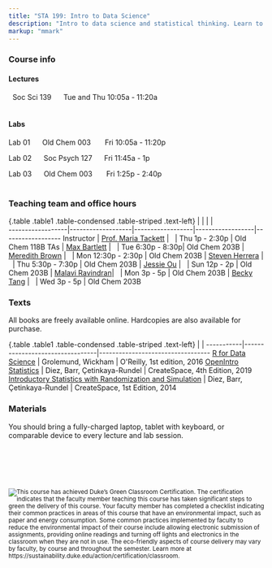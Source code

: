 ```yaml
---
title: "STA 199: Intro to Data Science"
description: "Intro to data science and statistical thinking. Learn to explore, visualize, and analyze data to understand natural phenomena, investigate patterns, model outcomes, and make predictions, and do so in a reproducible and shareable manner. Gain experience in data wrangling and munging, exploratory data analysis, predictive modeling, data visualization, and effectively communicating results. Work on problems and case studies inspired by and based on real-world questions and data. The course will focus on the R statistical computing language."
markup: "mmark"
---
```


### Course info

#### Lectures

<font color="#875687"><i class="fas fa-university"></i></font> &nbsp; Soc Sci 139 &nbsp;&nbsp; <font color="#875687"><i class="fas fa-calendar"></i></font> &nbsp; Tue and Thu 10:05a - 11:20a
<br>
<br>

#### Labs

Lab 01 &nbsp;&nbsp; <font color="#875687"><i class="fas fa-university"></i></font> &nbsp; Old Chem 003 &nbsp;&nbsp;&nbsp; <font color="#875687"><i class="fas fa-calendar"></i></font> &nbsp; Fri 10:05a - 11:20p

Lab 02  &nbsp;&nbsp; <font color="#875687"><i class="fas fa-university"></i></font> &nbsp; Soc Psych 127 &nbsp;&nbsp; <font color="#875687"><i class="fas fa-calendar"></i></font> &nbsp; Fri 11:45a - 1p

Lab 03 &nbsp;&nbsp; <font color="#875687"><i class="fas fa-university"></i></font> &nbsp; Old Chem 003 &nbsp;&nbsp;&nbsp; <font color="#875687"><i class="fas fa-calendar"></i></font> &nbsp; Fri 1:25p - 2:40p
<br>
<br>

### Teaching team and office hours 

{.table .table1 .table-condensed .table-striped .text-left}
<span></span>     | <span></span>     | <span></span>    | <span></span>    |  <span></span>      
------------------|-------------------|------------------|------------------|------------------ 
Instructor        | [Prof. Maria Tackett](http://stat.duke.edu/~mt324/) | <a href="mailto:maria.tackett@duke.edu" title="email"><i class="fa fa-envelope"></i></a> &nbsp; <a href="https://github.com/matackett" title="GitHub"><i class="fa fa-github"></i></a> | Thu 1p - 2:30p | Old Chem 118B
TAs               | [Max Bartlett](http://maxbartlett.com/) | <a href="mailto:maxwell.bartlett@duke.edu" title="email"><i class="fa fa-envelope"></i></a> &nbsp; <a href="https://github.com/MaxBartlett" title="GitHub"><i class="fa fa-github"></i></a> | Tue 6:30p - 8:30p| Old Chem 203B
                  | [Meredith Brown](https://www.linkedin.com/in/meredith-brown-807964172/) | <a href="mailto:meredith.brown@duke.edu" title="email"><i class="fa fa-envelope"></i></a> &nbsp; <a href="https://github.com/meredithb3" title="GitHub"><i class="fa fa-github"></i></a> | Mon 12:30p - 2:30p | Old Chem 203B
                  | [Steven Herrera](https://www.linkedin.com/in/rosvidstevenherrera/) | <a href="mailto:rosvid.herrera.tenorio@duke.edu" title="email"><i class="fa fa-envelope"></i></a> &nbsp; <a href="https://github.com/stevenherrera24" title="GitHub"><i class="fa fa-github"></i></a> | Thu 5:30p - 7:30p | Old Chem 203B
                  | [Jessie Ou](https://www.linkedin.com/in/jessie-yc-ou/) | <a href="mailto:yanchen.ou@duke.edu" title="email"><i class="fa fa-envelope"></i></a> &nbsp; <a href="https://github.com/jessieou" title="GitHub"><i class="fa fa-github"></i></a> | Sun 12p - 2p | Old Chem 203B
                  | [Malavi Ravindran](https://www.linkedin.com/in/malavi-ravindran-332035175)| <a href="mailto:malavi.ravindran@duke.edu" title="email"><i class="fa fa-envelope"></i></a> &nbsp; <a href="https://github.com/MalaviRavindran" title="GitHub"><i class="fa fa-github"></i></a> | Mon 3p - 5p | Old Chem 203B
                  | [Becky Tang](https://beckytang.rbind.io/) | <a href="mailto:becky.tang@duke.edu" title="email"><i class="fa fa-envelope"></i></a> &nbsp; <a href="https://github.com/beckytang" title="GitHub"><i class="fa fa-github"></i></a> | Wed 3p - 5p | Old Chem 203B

### Texts

All books are freely available online. Hardcopies are also available for purchase.

{.table .table1 .table-condensed .table-striped .text-left}
 <span></span>     | <span></span> | <span></span> 
-----------|---------------------------------|----------------------------------
[R for Data Science](http://r4ds.had.co.nz/) | Grolemund, Wickham | O'Reilly, 1st edition, 2016
[OpenIntro Statistics](https://www.openintro.org/stat/textbook.php) | Diez, Barr, Çetinkaya-Rundel | CreateSpace, 4th Edition, 2019
[Introductory Statistics with Randomization and Simulation](https://www.openintro.org/stat/textbook.php?stat_book=isrs) | Diez, Barr, Çetinkaya-Rundel | CreateSpace, 1st Edition, 2014

### Materials

You should bring a fully-charged laptop, tablet with keyboard, or comparable device to every lecture and lab session.

<br><br><br><br>

<img style="float: left;" src="/img/DukeGreenClassroomCertification-Logo.png">
<small>
This course has achieved Duke’s Green Classroom Certification.  The certification indicates that the faculty member teaching this course has taken significant steps to green the delivery of this course.  Your faculty member has completed a checklist indicating their common practices in areas of this course that have an environmental impact, such as paper and energy consumption.  Some common practices implemented by faculty to reduce the environmental impact of their course include allowing electronic submission of assignments, providing online readings and turning off lights and electronics in the classroom when they are not in use.  The eco-friendly aspects of course delivery may vary by faculty, by course and throughout the semester. Learn more at
https://sustainability.duke.edu/action/certification/classroom.
</small>


